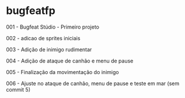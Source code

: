 # bugfeatfp
001 - Bugfeat Stúdio - Primeiro projeto

002 - adicao de sprites iniciais

003 - Adição de inimigo rudimentar

004 - Adição de ataque de canhão e menu de pause

005 - Finalização da movimentação do inimigo

006 - Ajuste no ataque de canhão, menu de pause e teste em mar (sem commit 5)